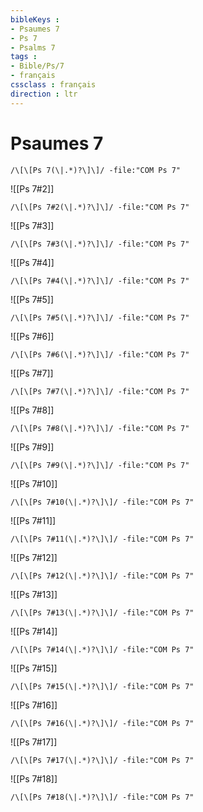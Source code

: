 ```yaml
---
bibleKeys : 
- Psaumes 7
- Ps 7
- Psalms 7
tags : 
- Bible/Ps/7
- français
cssclass : français
direction : ltr
---
```


# Psaumes 7

```query
/\[\[Ps 7(\|.*)?\]\]/ -file:"COM Ps 7"
```



![[Ps 7#2]]

```query
/\[\[Ps 7#2(\|.*)?\]\]/ -file:"COM Ps 7"
```

![[Ps 7#3]]

```query
/\[\[Ps 7#3(\|.*)?\]\]/ -file:"COM Ps 7"
```

![[Ps 7#4]]

```query
/\[\[Ps 7#4(\|.*)?\]\]/ -file:"COM Ps 7"
```

![[Ps 7#5]]

```query
/\[\[Ps 7#5(\|.*)?\]\]/ -file:"COM Ps 7"
```

![[Ps 7#6]]

```query
/\[\[Ps 7#6(\|.*)?\]\]/ -file:"COM Ps 7"
```

![[Ps 7#7]]

```query
/\[\[Ps 7#7(\|.*)?\]\]/ -file:"COM Ps 7"
```

![[Ps 7#8]]

```query
/\[\[Ps 7#8(\|.*)?\]\]/ -file:"COM Ps 7"
```

![[Ps 7#9]]

```query
/\[\[Ps 7#9(\|.*)?\]\]/ -file:"COM Ps 7"
```

![[Ps 7#10]]

```query
/\[\[Ps 7#10(\|.*)?\]\]/ -file:"COM Ps 7"
```

![[Ps 7#11]]

```query
/\[\[Ps 7#11(\|.*)?\]\]/ -file:"COM Ps 7"
```

![[Ps 7#12]]

```query
/\[\[Ps 7#12(\|.*)?\]\]/ -file:"COM Ps 7"
```

![[Ps 7#13]]

```query
/\[\[Ps 7#13(\|.*)?\]\]/ -file:"COM Ps 7"
```

![[Ps 7#14]]

```query
/\[\[Ps 7#14(\|.*)?\]\]/ -file:"COM Ps 7"
```

![[Ps 7#15]]

```query
/\[\[Ps 7#15(\|.*)?\]\]/ -file:"COM Ps 7"
```

![[Ps 7#16]]

```query
/\[\[Ps 7#16(\|.*)?\]\]/ -file:"COM Ps 7"
```

![[Ps 7#17]]

```query
/\[\[Ps 7#17(\|.*)?\]\]/ -file:"COM Ps 7"
```

![[Ps 7#18]]

```query
/\[\[Ps 7#18(\|.*)?\]\]/ -file:"COM Ps 7"
```

